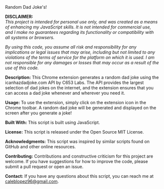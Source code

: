 Random Dad Joke's!

**DISCLAIMER:** <br>
<i>This project is intended for personal use only, and was created as a means of enhancing my JavaScript skills. It is not intended for commercial use, and I make no guarantees regarding its functionality or compatibility with all systems or browsers.</i><br>

<i>By using this code, you assume all risk and responsibility for any implications or legal issues that may arise, including but not limited to any violations of the terms of service for the platform on which it is used. I am not responsible for any damages or losses that may occur as a result of the use of this code.</i><br>


**Description:**
This Chrome extension generates a random dad joke using the icanhazdadjoke.com API by C653 Labs. The API provides the largest selection of dad jokes on the internet, and the extension ensures that you can access a dad joke whenever and wherever you need it.

**Usage:**
To use the extension, simply click on the extension icon in the Chrome toolbar. A random dad joke will be generated and displayed on the screen after you generate a joke!

**Built With:**
This script is built using JavaScript.

**License:**
This script is released under the Open Source MIT License.

**Acknowledgments:**
This script was inspired by similar scripts found on GitHub and other online resources.

**Contributing:**
Contributions and constructive criticism for this project are welcome. If you have suggestions for how to improve the code, please submit a pull request or open an issue.

**Contact:**
If you have any questions about this script, you can reach me at caleblopez96@gmail.com.
